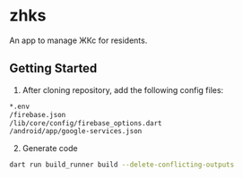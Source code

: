 # zhks

An app to manage ЖКс for residents.

## Getting Started

1. After cloning repository, add the following config files:

```bash
*.env
/firebase.json
/lib/core/config/firebase_options.dart
/android/app/google-services.json
```

2. Generate code

```bash
dart run build_runner build --delete-conflicting-outputs
```